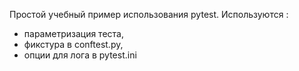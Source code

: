 Простой учебный пример использования pytest.
Используются :
- параметризация теста,
- фикстура в conftest.py,
- опции для лога в pytest.ini  
